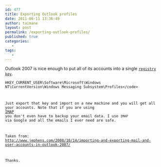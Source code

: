 ```yaml
---
id: 477
title: Exporting Outlook profiles
date: 2011-06-11 13:36:49
author: taimane
layout: post
permalink: /exporting-outlook-profiles/
published: true
categories:
   -
tags:
   -
---
```

Outlook 2007 is nice enough to put all of its accounts into a single <code><a title="registry key" href="http://en.wikipedia.org/wiki/Windows_Registry">registry key</a></code>.

<code>HKEY_CURRENT_USER\Software\Microsoft\Windows NT\CurrentVersion\Windows Messaging Subsystem\Profiles\</code>

Just export that key and import on a new machine and you will get all your accounts. Note that if you are using <a title="IMAP " href="http://en.wikipedia.org/wiki/Internet_Message_Access_Protocol">IMAP </a>you don't even have to backup your email data. I use <code>IMAP </code>via Google and all the emails I ever need are safe.

Taken from: <a href="http://www.jephens.com/2008/10/14/importing-and-exporting-mail-and-user-accounts-in-outlook-2007/" target="_blank">http://www.jephens.com/2008/10/14/importing-and-exporting-mail-and-user-accounts-in-outlook-2007/</a>

Thanks.  

